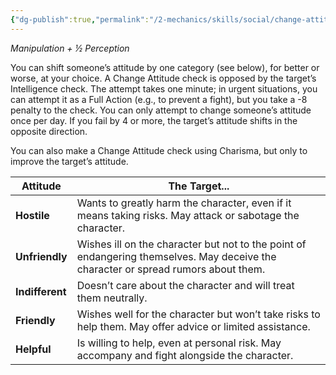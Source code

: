 ```yaml
---
{"dg-publish":true,"permalink":"/2-mechanics/skills/social/change-attitude/","noteIcon":""}
---
```


*Manipulation + ½ Perception*

You can shift someone’s attitude by one category (see below), for better or worse, at your choice. A Change Attitude check is opposed by the target’s Intelligence check. The attempt takes one minute; in urgent situations, you can attempt it as a Full Action (e.g., to prevent a fight), but you take a -8 penalty to the check. You can only attempt to change someone’s attitude once per day. If you fail by 4 or more, the target’s attitude shifts in the opposite direction.

You can also make a Change Attitude check using Charisma, but only to improve the target’s attitude.

|**Attitude**|**The Target...**|
|---|---|
|**Hostile**|Wants to greatly harm the character, even if it means taking risks. May attack or sabotage the character.|
|**Unfriendly**|Wishes ill on the character but not to the point of endangering themselves. May deceive the character or spread rumors about them.|
|**Indifferent**|Doesn’t care about the character and will treat them neutrally.|
|**Friendly**|Wishes well for the character but won’t take risks to help them. May offer advice or limited assistance.|
|**Helpful**|Is willing to help, even at personal risk. May accompany and fight alongside the character.|

